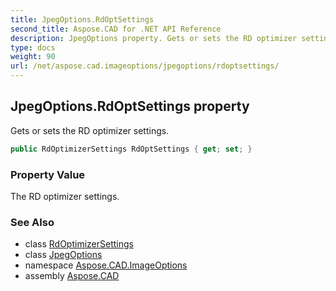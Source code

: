 ```yaml
---
title: JpegOptions.RdOptSettings
second_title: Aspose.CAD for .NET API Reference
description: JpegOptions property. Gets or sets the RD optimizer settings
type: docs
weight: 90
url: /net/aspose.cad.imageoptions/jpegoptions/rdoptsettings/
---
```

## JpegOptions.RdOptSettings property

Gets or sets the RD optimizer settings.

```csharp
public RdOptimizerSettings RdOptSettings { get; set; }
```

### Property Value

The RD optimizer settings.

### See Also

* class [RdOptimizerSettings](../../rdoptimizersettings/)
* class [JpegOptions](../)
* namespace [Aspose.CAD.ImageOptions](../../../aspose.cad.imageoptions/)
* assembly [Aspose.CAD](../../../)


